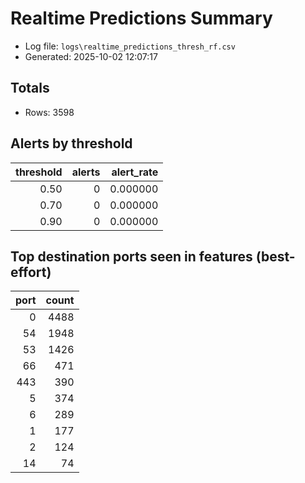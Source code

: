 # Realtime Predictions Summary

- Log file: `logs\realtime_predictions_thresh_rf.csv`
- Generated: 2025-10-02 12:07:17

## Totals

- Rows: 3598

## Alerts by threshold

| threshold | alerts | alert_rate |
|---:|---:|---:|
| 0.50 | 0 | 0.000000 |
| 0.70 | 0 | 0.000000 |
| 0.90 | 0 | 0.000000 |

## Top destination ports seen in features (best-effort)

| port | count |
|---:|---:|
| 0 | 4488 |
| 54 | 1948 |
| 53 | 1426 |
| 66 | 471 |
| 443 | 390 |
| 5 | 374 |
| 6 | 289 |
| 1 | 177 |
| 2 | 124 |
| 14 | 74 |
